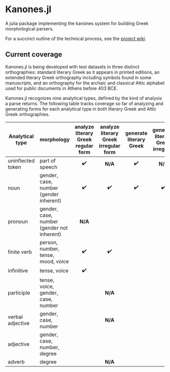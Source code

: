 # Kanones.jl

A julia package implementing the kanónes system for building Greek morphological parsers.

For a succinct outline of the technical process, see the [project wiki](https://github.com/neelsmith/Kanones.jl/wiki).

## Current coverage



Kanones.jl is being developed with test datasets in three distinct orthographies: standard literary Greek as it appears in printed editions, an extended literary Greek orthography including symbols found in some manuscripts, and an orthography for the archaic and classical Attic alphabet used for public documents in Athens before 403 BCE.


Kanones.jl recognizes nine analytical types, defined by the kind of analysis a parse returns.  The following table tracks coverage so far of analyzing and generating forms for each analytical type in both literary Greek and Attic Greek orthographies.


| Analytical type | morphology | analyze literary Greek regular form |  analyze literary Greek irregular form  |  generate literary Greek | generate literary Greek irregular  | analyze Attic regular form | analyze Attic irregular form  | generate Attic |
| --- | --- | :---: | :---: | :---: | :---: | :---: | :---: | :---: |
| uninflected token | part of speech | ✔️  | **N/A** | ✔️  | **N/A** | ✔️ | **N/A** | ✔️ |
| noun | gender, case, number (gender inherent) | ✔️ | ✔️ | ✔️ | ✔️ | ✔️ | ✔️  | ✔️  |
| pronoun | gender, case, number (gender not inherent) |  **N/A** | | | |  **N/A** | | | 
| finite verb | person, number, tense, mood, voice | ✔️ | ✔️  | | | | | |
| infinitive | tense, voice | ✔️ | | | | | | |
| participle | tense, voice, gender, case, number | |  **N/A** | | | |  **N/A** | |
| verbal adjective |  gender, case, number | |  **N/A** |  | |   | **N/A** | |
| adjective | gender, case, number, degree | | | | | | | |
| adverb | degree |  |  **N/A** | | | |  **N/A** | |